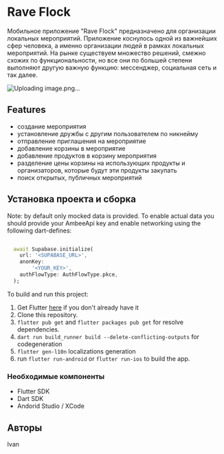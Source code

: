 
# Rave Flock

Мобильное приложение "Rave Flock" предназначено для организации локальных мероприятий. Приложение коснулось одной из важнейших сфер человека, а именно организации людей в рамках локальных мероприятий. На рынке существуем множество решений, смежно схожих по функциональности, но все они по большей степени выполняют другую важную функцию: мессенджер, социальная сеть и так далее.

![Uploading image.png…]()


## Features

-	создание мероприятия
-	установление дружбы с другим пользователем по никнейму
-	отправление приглашения на мероприятие
-	добавление корзины в мероприятие
-	добавление продуктов в корзину мероприятия
-	разделение цены корзины на использующих продукты и организаторов, которые будут эти продукты закупать
-	поиск открытых, публичных мероприятий


## Установка проекта и сборка

Note: by default only mocked data is provided. To enable actual data you should provide your AmbeeApi key and enable networking using the following dart-defines:
```dart

  await Supabase.initialize(
    url: '<SUPABASE_URL>',
    anonKey:
        '<YOUR_KEY>',
    authFlowType: AuthFlowType.pkce,
  );
```

To build and run this project:

1. Get Flutter [here](https://flutter.dev) if you don't already have it
2. Clone this repository.
3. `flutter pub get` and `flutter packages pub get` for resolve dependencies.
4. `dart run build_runner build --delete-conflicting-outputs` for codegeneration
5. `flutter gen-l10n` localizations generation
6. run `flutter run-android` or `flutter run-ios` to build the app.

### Необходимые компоненты
- Flutter SDK
- Dart SDK
- Andorid Studio / XCode

## Авторы
Ivan
